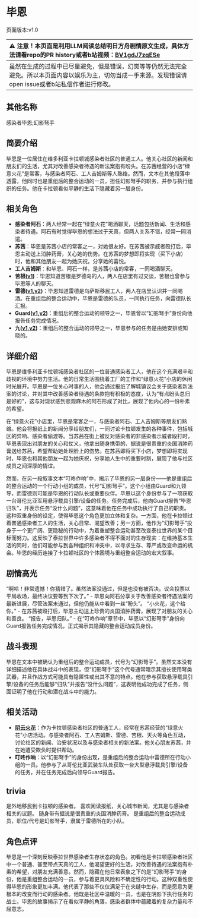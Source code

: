 # 毕恩
页面版本:v1.0
 

| :warning: 注意！本页面是利用LLM阅读总结明日方舟剧情原文生成，具体方法请看repo的PR history或者b站视频：[BV1gdJ7zqESe](https://www.bilibili.com/video/BV1gdJ7zqESe/)         |
|:----------------------------|
| 虽然在生成的过程中已尽量避免，但是错误，幻觉等等仍然无法完全避免。所以本页面内容以娱乐为主，切勿当成一手来源。发现错误请open issue或者b站私信作者进行修改。|



## 其他名称
感染者毕恩;幻影弩手
## 简要介绍
毕恩是一位居住在维多利亚卡拉顿城感染者社区的普通工人。他关心社区的新闻和朋友们的生活，尤其对改善感染者待遇的新法案抱有盼头。在苏茜经营的小店“绿意火花”是常客，与感染者阿石、工人吉姆斯等人熟络。然而，文本在其他段落中透露，他同时也是重组后的整合运动的一员，担任幻影弩手的职务，并参与执行组织的任务。他在卡拉顿看似平静的生活下隐藏着另一层身份。
## 相关角色
-   **感染者阿石**：两人经常一起在“绿意火花”喝酒聊天，话题包括新闻、生活和感染者待遇。阿石有时觉得毕恩的想法过于天真，但两人关系不错，经常一同消遣。
-   **苏茜**：毕恩是苏茜小店的常客之一，对她很友好。在苏茜被示威者殴打后，毕恩主动送上消肿药膏，关心她的伤势。在苏茜的梦想即将实现（买下小店）时，他和其他朋友一起为她庆祝，分享她的喜悦。
-   **工人吉姆斯**：和毕恩、阿石一样，是苏茜小店的常客，一同喝酒聊天。
-   **苦根([v1](extended_char_ku_gen.md))**：毕恩知道苦根是罗德岛的人，两人在店里有过交谈，苦根也曾参与毕恩等人的聊天。
-   **雷德([v1](extended_char_lei_de.md),[v2](../char_v3/extended_char_lei_de.md))**：毕恩知道雷德是乌萨斯移民工人，两人在店里认识并一同喝酒。在重组后的整合运动中，毕恩是雷德的队员，一同执行任务，向雷德队长汇报。
-   **Guard([v1](extended_char_Guard.md),[v2](../char_v3/extended_char_Guard.md))**：重组后的整合运动的领导之一，毕恩曾以“幻影弩手”身份向他报告任务完成情况。
-   **九([v1](extended_char_jiu.md),[v2](../char_v3/extended_char_jiu.md))**：重组后的整合运动的领导之一，毕恩参与的任务是由她安排或知晓的。
## 详细介绍
毕恩是维多利亚卡拉顿城感染者社区的一位普通感染者工人，他在这个充满艰辛和歧视的环境中努力生活。他的日常生活围绕着工厂的工作和“绿意火花”小店的休闲时光展开。毕恩是一位关心时事的人，他会通过报纸了解城镇议会关于感染者新法案的讨论，并对其中改善感染者待遇的条款抱有积极的态度，认为“有点盼头总归是好的”，这与对现状感到悲观麻木的阿石形成了对比，展现了他内心的一份朴素的希望。

在“绿意火花”小店里，毕恩是常客之一，与感染者阿石、工人吉姆斯等朋友们熟络。他会将报纸上的新闻分享给朋友们，一同讨论卡拉顿发生的各种事件，包括城区的异响、感染者偷渡等。当苏茜在街上被反对感染者的非感染者示威者殴打时，毕恩表现出对朋友的关心和仗义，他拿出随身携带的、据说是很贵重的炎国消肿药膏送给苏茜，希望帮助她处理脸上的伤势。在苏茜即将买下小店，梦想即将实现时，毕恩也和其他朋友一起为她庆祝，分享她人生中的重要时刻，展现了他与社区成员之间深厚的情谊。

然而，在另一段叙事文本“叮咚作响”中，揭示了毕恩的另一层身份——他是重组后的整合运动的一个行动小组的成员，代号“幻影弩手”。这个小组由Guard和九领导，而雷德则可能是毕恩的行动队长或重要伙伴。毕恩以这个身份参与了一项获取一台哥伦比亚军用悬浮载具引擎/设备的任务。任务完成后，他向Guard报告“毕恩归队”，并表示任务“没什么问题”，这意味着他在任务中成功执行了自己的职责。这种双重身份的设定，使得毕恩这个角色更加立体和复杂。一方面，他在卡拉顿过着普通感染者工人的生活，关心日常、渴望改善；另一方面，他作为“幻影弩手”投身于一个更广阔、更隐秘的行动中，为着重塑整合运动甚至改变泰拉世界的某个目标而努力。这反映了泰拉世界中许多感染者不得不面对的生存现实：在维持基本生活的同时，他们可能参与到各种组织和冲突中，以寻求生存、尊严或改变命运的机会。毕恩的经历连接了卡拉顿社区的个体困境与重组整合运动的宏大叙事。
## 剧情高光
“啊哈！非常遗憾！你猜错了。虽然法案没通过，但是也没有被否决。议会投票以平局收场，最终决议要等到下次了。” - 毕恩向阿石分享关于改善感染者待遇法案的最新进展，尽管法案未通过，但他仍能从中看到一丝“盼头”。
“小火花，这个给你。” - 在苏茜被殴打后，毕恩主动送上珍贵的炎国消肿药膏，展现了对朋友的关心和善良。
“报告，毕恩归队。” - 在“叮咚作响”章节中，毕恩以“幻影弩手”身份向Guard报告任务完成情况，正式揭示其隐藏的整合运动成员身份。
## 战斗表现
毕恩在文本中被确认为重组后的整合运动成员，代号为“幻影弩手”。虽然文本没有详细描述他在具体战斗中的表现，但“幻影弩手”这个代号通常暗示其擅长使用弩类武器，并且作战方式可能具有隐匿性或出其不意的特点。他在参与获取悬浮载具引擎/设备的任务后能够“归队”并报告“没什么问题”，这表明他成功完成了任务，侧面证明了他在行动和潜在战斗中的能力。
## 相关活动
-   **[阴云火花](../stories/act10mini.md)**：作为卡拉顿感染者社区的普通工人，经常在苏茜经营的“绿意火花”小店活动。与感染者阿石、工人吉姆斯、雷德、苦根、天火等角色互动，讨论社区的新闻、治安状况以及与感染者相关的新法案。他关心朋友苏茜，并在她遭受欺负时提供帮助。
-   **叮咚作响**：以“幻影弩手”的身份出现，是重组后的整合运动中雷德所在行动小组的一员。他参与了从哥伦比亚武装车队处获取一台大型悬浮载具引擎/设备的任务，并在任务完成后向领导Guard报告。
## trivia
是外地移民到卡拉顿的感染者。
喜欢阅读报纸，关心城市新闻，尤其是与感染者相关的议题。
随身带有据说是很贵重的炎国消肿药膏。
是重组后的整合运动成员，职位/代号是幻影弩手，隶属于雷德所在的小队。
## 角色点评
毕恩是一个深刻反映泰拉世界感染者生存状态的角色。初看他是卡拉顿感染者社区中一个普通、甚至带点天真的工人，他渴望更好的生活，对改善待遇的法案抱有朴素的希望，对朋友充满善意。然而，隐藏在他日常表象之下的是“幻影弩手”的身份，他是重组整合运动的一员，参与着更具风险和不确定性的行动。这种双重性使得毕恩的形象更加丰满。他代表了那些不仅仅满足于在夹缝中生存，而是愿意为更根本的改变而行动的感染者。他既是社区中温暖的一员，也是在阴影下执行任务的战士。毕恩的故事揭示了在看似平静的角落，感染者群体中蕴藏着的复杂力量和不屈意志。